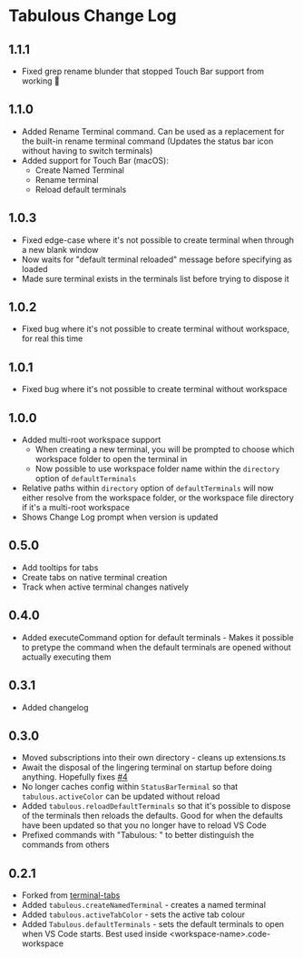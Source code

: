 # Tabulous Change Log

## 1.1.1
* Fixed grep rename blunder that stopped Touch Bar support from working 🤦

## 1.1.0
* Added Rename Terminal command. Can be used as a replacement for the built-in rename terminal command (Updates the status bar icon without having to switch terminals)
* Added support for Touch Bar (macOS):
    * Create Named Terminal
    * Rename terminal
    * Reload default terminals

## 1.0.3
* Fixed edge-case where it's not possible to create terminal when through a new blank window
* Now waits for "default terminal reloaded" message before specifying as loaded
* Made sure terminal exists in the terminals list before trying to dispose it

## 1.0.2
* Fixed bug where it's not possible to create terminal without workspace, for real this time

## 1.0.1
* Fixed bug where it's not possible to create terminal without workspace

## 1.0.0
* Added multi-root workspace support
    * When creating a new terminal, you will be prompted to choose which workspace folder to open the terminal in
    * Now possible to use workspace folder name within the `directory` option of `defaultTerminals`
* Relative paths within `directory` option of `defaultTerminals` will now either resolve from the workspace folder, or the workspace file directory if it's a multi-root workspace
* Shows Change Log prompt when version is updated


## 0.5.0
* Add tooltips for tabs
* Create tabs on native terminal creation
* Track when active terminal changes natively

## 0.4.0
* Added executeCommand option for default terminals - Makes it possible to pretype the command when the default terminals are opened without actually executing them

## 0.3.1

* Added changelog

## 0.3.0

* Moved subscriptions into their own directory - cleans up extensions.ts
* Await the disposal of the lingering terminal on startup before doing anything. Hopefully fixes [#4](https://github.com/NitroGhost/vscode-tabulous/issues/4)
* No longer caches config within `StatusBarTerminal` so that `tabulous.activeColor` can be updated without reload
* Added `tabulous.reloadDefaultTerminals` so that it's possible to dispose of the terminals then reloads the defaults. Good for when the defaults have been updated so that you no longer have to reload VS Code
* Prefixed commands with "Tabulous: " to better distinguish the commands from others

## 0.2.1

* Forked from [terminal-tabs](https://github.com/Tyriar/vscode-terminal-tabs)
* Added `tabulous.createNamedTerminal` - creates a named terminal
* Added `tabulous.activeTabColor` - sets the active tab colour
* Added `Tabulous.defaultTerminals` - sets the default terminals to open when VS Code starts. Best used inside \<workspace-name\>.code-workspace
